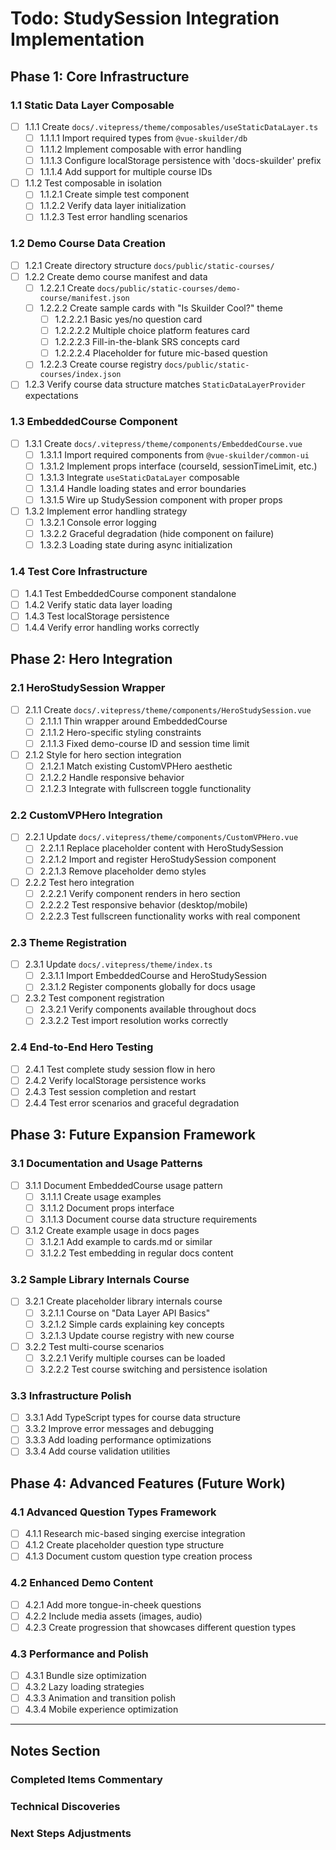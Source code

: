 # Todo: StudySession Integration Implementation

## Phase 1: Core Infrastructure

### 1.1 Static Data Layer Composable
- [ ] 1.1.1 Create `docs/.vitepress/theme/composables/useStaticDataLayer.ts`
  - [ ] 1.1.1.1 Import required types from `@vue-skuilder/db`
  - [ ] 1.1.1.2 Implement composable with error handling
  - [ ] 1.1.1.3 Configure localStorage persistence with 'docs-skuilder' prefix
  - [ ] 1.1.1.4 Add support for multiple course IDs
- [ ] 1.1.2 Test composable in isolation
  - [ ] 1.1.2.1 Create simple test component
  - [ ] 1.1.2.2 Verify data layer initialization
  - [ ] 1.1.2.3 Test error handling scenarios

### 1.2 Demo Course Data Creation
- [ ] 1.2.1 Create directory structure `docs/public/static-courses/`
- [ ] 1.2.2 Create demo course manifest and data
  - [ ] 1.2.2.1 Create `docs/public/static-courses/demo-course/manifest.json`
  - [ ] 1.2.2.2 Create sample cards with "Is Skuilder Cool?" theme
    - [ ] 1.2.2.2.1 Basic yes/no question card
    - [ ] 1.2.2.2.2 Multiple choice platform features card
    - [ ] 1.2.2.2.3 Fill-in-the-blank SRS concepts card
    - [ ] 1.2.2.2.4 Placeholder for future mic-based question
  - [ ] 1.2.2.3 Create course registry `docs/public/static-courses/index.json`
- [ ] 1.2.3 Verify course data structure matches `StaticDataLayerProvider` expectations

### 1.3 EmbeddedCourse Component
- [ ] 1.3.1 Create `docs/.vitepress/theme/components/EmbeddedCourse.vue`
  - [ ] 1.3.1.1 Import required components from `@vue-skuilder/common-ui`
  - [ ] 1.3.1.2 Implement props interface (courseId, sessionTimeLimit, etc.)
  - [ ] 1.3.1.3 Integrate `useStaticDataLayer` composable
  - [ ] 1.3.1.4 Handle loading states and error boundaries
  - [ ] 1.3.1.5 Wire up StudySession component with proper props
- [ ] 1.3.2 Implement error handling strategy
  - [ ] 1.3.2.1 Console error logging
  - [ ] 1.3.2.2 Graceful degradation (hide component on failure)
  - [ ] 1.3.2.3 Loading state during async initialization

### 1.4 Test Core Infrastructure
- [ ] 1.4.1 Test EmbeddedCourse component standalone
- [ ] 1.4.2 Verify static data layer loading
- [ ] 1.4.3 Test localStorage persistence
- [ ] 1.4.4 Verify error handling works correctly

## Phase 2: Hero Integration

### 2.1 HeroStudySession Wrapper
- [ ] 2.1.1 Create `docs/.vitepress/theme/components/HeroStudySession.vue`
  - [ ] 2.1.1.1 Thin wrapper around EmbeddedCourse
  - [ ] 2.1.1.2 Hero-specific styling constraints
  - [ ] 2.1.1.3 Fixed demo-course ID and session time limit
- [ ] 2.1.2 Style for hero section integration
  - [ ] 2.1.2.1 Match existing CustomVPHero aesthetic
  - [ ] 2.1.2.2 Handle responsive behavior
  - [ ] 2.1.2.3 Integrate with fullscreen toggle functionality

### 2.2 CustomVPHero Integration
- [ ] 2.2.1 Update `docs/.vitepress/theme/components/CustomVPHero.vue`
  - [ ] 2.2.1.1 Replace placeholder content with HeroStudySession
  - [ ] 2.2.1.2 Import and register HeroStudySession component
  - [ ] 2.2.1.3 Remove placeholder demo styles
- [ ] 2.2.2 Test hero integration
  - [ ] 2.2.2.1 Verify component renders in hero section
  - [ ] 2.2.2.2 Test responsive behavior (desktop/mobile)
  - [ ] 2.2.2.3 Test fullscreen functionality works with real component

### 2.3 Theme Registration
- [ ] 2.3.1 Update `docs/.vitepress/theme/index.ts`
  - [ ] 2.3.1.1 Import EmbeddedCourse and HeroStudySession
  - [ ] 2.3.1.2 Register components globally for docs usage
- [ ] 2.3.2 Test component registration
  - [ ] 2.3.2.1 Verify components available throughout docs
  - [ ] 2.3.2.2 Test import resolution works correctly

### 2.4 End-to-End Hero Testing
- [ ] 2.4.1 Test complete study session flow in hero
- [ ] 2.4.2 Verify localStorage persistence works
- [ ] 2.4.3 Test session completion and restart
- [ ] 2.4.4 Test error scenarios and graceful degradation

## Phase 3: Future Expansion Framework

### 3.1 Documentation and Usage Patterns
- [ ] 3.1.1 Document EmbeddedCourse usage pattern
  - [ ] 3.1.1.1 Create usage examples
  - [ ] 3.1.1.2 Document props interface
  - [ ] 3.1.1.3 Document course data structure requirements
- [ ] 3.1.2 Create example usage in docs pages
  - [ ] 3.1.2.1 Add example to cards.md or similar
  - [ ] 3.1.2.2 Test embedding in regular docs content

### 3.2 Sample Library Internals Course
- [ ] 3.2.1 Create placeholder library internals course
  - [ ] 3.2.1.1 Course on "Data Layer API Basics"
  - [ ] 3.2.1.2 Simple cards explaining key concepts
  - [ ] 3.2.1.3 Update course registry with new course
- [ ] 3.2.2 Test multi-course scenarios
  - [ ] 3.2.2.1 Verify multiple courses can be loaded
  - [ ] 3.2.2.2 Test course switching and persistence isolation

### 3.3 Infrastructure Polish
- [ ] 3.3.1 Add TypeScript types for course data structure
- [ ] 3.3.2 Improve error messages and debugging
- [ ] 3.3.3 Add loading performance optimizations
- [ ] 3.3.4 Add course validation utilities

## Phase 4: Advanced Features (Future Work)

### 4.1 Advanced Question Types Framework
- [ ] 4.1.1 Research mic-based singing exercise integration
- [ ] 4.1.2 Create placeholder question type structure
- [ ] 4.1.3 Document custom question type creation process

### 4.2 Enhanced Demo Content
- [ ] 4.2.1 Add more tongue-in-cheek questions
- [ ] 4.2.2 Include media assets (images, audio)
- [ ] 4.2.3 Create progression that showcases different question types

### 4.3 Performance and Polish
- [ ] 4.3.1 Bundle size optimization
- [ ] 4.3.2 Lazy loading strategies
- [ ] 4.3.3 Animation and transition polish
- [ ] 4.3.4 Mobile experience optimization

---

## Notes Section

### Completed Items Commentary
<!-- Commentary will be added here as items are completed -->

### Technical Discoveries
<!-- Technical findings and adjustments will be noted here -->

### Next Steps Adjustments
<!-- Plan modifications based on implementation learnings -->